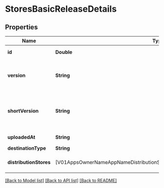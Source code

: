 # StoresBasicReleaseDetails

## Properties
Name | Type | Description | Notes
------------ | ------------- | ------------- | -------------
**id** | **Double** | ID identifying this unique release. | [optional] 
**version** | **String** | The release&#39;s version. For iOS: CFBundleVersion from info.plist. For Android: android:versionCode from AppManifest.xml.  | [optional] 
**shortVersion** | **String** | The release&#39;s short version. For iOS: CFBundleShortVersionString from info.plist. For Android: android:versionName from AppManifest.xml.  | [optional] 
**uploadedAt** | **String** | UTC time in ISO 8601 format of the uploaded time. | [optional] 
**destinationType** | **String** | Destination for this release. | [optional] 
**distributionStores** | [V01AppsOwnerNameAppNameDistributionStoresStoreNameReleasesDistributionStores] | a list of distribution stores that are associated with this release. | [optional] 

[[Back to Model list]](../README.md#documentation-for-models) [[Back to API list]](../README.md#documentation-for-api-endpoints) [[Back to README]](../README.md)


